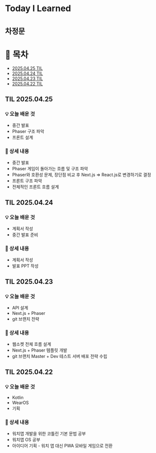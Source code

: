 # Today I Learned

# `차정문`

# 📌 목차

- [2025.04.25 TIL](#til-20250425)
- [2025.04.24 TIL](#til-20250424)
- [2025.04.23 TIL](#til-20250423)
- [2025.04.22 TIL](#til-20250422)

## TIL 2025.04.25

### 💡 오늘 배운 것
- 중간 발표
- Phaser 구조 파악
- 프론트 설계

### 📝 상세 내용
- 중간 발표
- Phaser 게임이 돌아가는 흐름 및 구조 파악
- Phaser와 호환성 문제, 장단점 비교 후 Next.js => React.js로 변경하기로 결정
- 프론트 구조 파악
- 전체적인 프론트 흐름 설계

## TIL 2025.04.24

### 💡 오늘 배운 것
- 계획서 작성
- 중간 발표 준비

### 📝 상세 내용
- 계획서 작성
- 발표 PPT 작성

## TIL 2025.04.23

### 💡 오늘 배운 것
- API 설계
- Next.js + Phaser
- git 브랜치 전략

### 📝 상세 내용
- 웹소켓 전체 흐름 설계
- Next.js + Phaser 템플릿 개발
- git 브랜치 Master + Dev 테스트 서버 배포 전략 수립

## TIL 2025.04.22

### 💡 오늘 배운 것
- Kotlin
- WearOS
- 기획

### 📝 상세 내용
- 워치앱 개발을 위한 코틀린 기본 문법 공부
- 워치앱 OS 공부
- 아이디어 기획 - 워치 앱 대신 PWA 모바일 게임으로 전환
